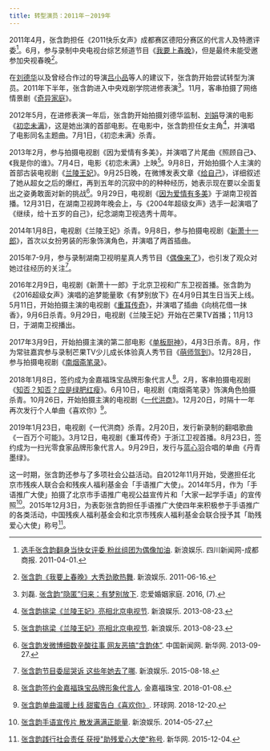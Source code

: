 ```yaml
---
title: 转型演员：2011年－2019年
---
```


2011年4月，张含韵担任《2011快乐女声》成都赛区德阳分赛区的代言人及特邀评委[^成都商报]。6月，参与录制中央电视台综艺频道节目《[我要上春晚](https://baike.baidu.com/item/我要上春晚/27777)》，但是最终未能受邀参加央视春晚[^新浪娱乐-春晚]。

在[刘德华](https://baike.baidu.com/item/刘德华/114923)以及曾经合作过的导演[吕小品](https://baike.baidu.com/item/吕小品)等人的建议下，张含韵开始尝试转型为演员。2011年下半年，张含韵进入中央戏剧学院进修表演[^恋爱婚姻家庭]。11月，客串拍摄了网络情景剧《[奇异家庭](https://movie.douban.com/subject/11510485/)》。

2012年5月，在进修表演一年后，张含韵开始拍摄刘德华监制、[刘娟](https://baike.baidu.com/item/刘娟/3427547)导演的电影《[初恋未满](https://movie.douban.com/subject/10833971/)》，这是她出演的首部电影。在电影中，张含韵担任女主角[^新浪娱乐-2013]，并演唱了电影同名主题曲。7月1日，《初恋未满》杀青。

2013年2月，参与拍摄电视剧《因为爱情有多美》，并演唱了片尾曲《照顾自己》、《我是你的谁》。7月4日，电影《初恋未满》上映[^新浪娱乐-2013]。9月8日，开始拍摄个人主演的首部古装电视剧《[兰陵王妃](https://movie.douban.com/subject/25023165/)》。9月25日晚，在微博发表文章《[给自己](https://weibo.com/1172294045/Ab7N1y6mY)》，详细叙述了她从超女之后的爆红，再到五年的沉寂中的的种种经历，她表示现在要以全面复出之姿勇敢面对新的挑战[^新华网-给自己]。9月29日，电视剧《[因为爱情有多美](https://movie.douban.com/subject/24840629/)》于湖南卫视首播。12月31日，在湖南卫视跨年晚会上，与《2004年超级女声》选手一起演唱了《继续，给十五岁的自己》，纪念湖南卫视选秀十周年。

2014年1月8日，电视剧《兰陵王妃》杀青。9月8日，参与拍摄电视剧《[新萧十一郎](https://movie.douban.com/subject/25966185/)》，首次以女扮男装的形象饰演角色，并演唱了两首插曲。

2015年7-9月，参与录制湖南卫视明星真人秀节目《[偶像来了](https://baike.baidu.com/item/偶像来了)》，也引发了观众对她过往经历的关注[^新浪娱乐-偶像]。

2016年2月9日，电视剧《新萧十一郎》于北京卫视和广东卫视首播。张含韵为《2016超级女声》演唱的追梦能量歌《有梦别放下》在4月9日其生日当天上线。5月11日，开始拍摄主演的电视剧《[重耳传奇](https://movie.douban.com/subject/26717008/)》，并演唱了插曲《向桃花借一抹香》，9月6日杀青。9月29日，电视剧《兰陵王妃》开始在芒果TV首播；11月13日，于湖南卫视播出。

2017年3月9日，开始拍摄主演的第二部电影《[单板厨神](https://movie.douban.com/subject/27119587/)》，4月3日杀青。8月，作为常驻嘉宾参与录制芒果TV少儿成长体验真人秀节目《[萌师驾到](https://baike.baidu.com/item/萌师驾到)》。12月28日，参与拍摄电视剧《[南烟斋笔录](https://movie.douban.com/subject/26932957/)》。

2018年1月8日，签约成为金嘉福珠宝品牌形象代言人[^金嘉福]。2月，客串拍摄电视剧《[知否？知否？应是绿肥红瘦](https://movie.douban.com/subject/26928226/)》。6月10日，电视剧《南烟斋笔录》饰演角色拍摄杀青。10月26日，开始拍摄主演的电视剧《[一代洪商](https://movie.douban.com/subject/30367734/)》。12月20日，时隔十一年再次发行个人单曲《喜欢你》[^环球网]。

2019年1月23日，电视剧《一代洪商》杀青。2月20日，发行新录制的翻唱歌曲《一百万个可能》。3月12日，电视剧《重耳传奇》于浙江卫视首播。8月23日，签约成为一扫光零食家品牌形象代言人。9月29日，发行与[蓝心羽](https://baike.baidu.com/item/蓝心羽)合唱的单曲《丹青墨绿》。

这一时期，张含韵还参与了多项社会公益活动。自2012年11月开始，受邀担任北京市残疾人联合会和残疾人福利基金会「手语推广大使」。2014年5月，作为「手语推广大使」拍摄了北京市手语推广电视公益宣传片和「大家一起学手语」的宣传照[^新浪娱乐-手语]。2015年12月3日，为表彰张含韵担任手语推广大使四年来积极参于手语推广的各类活动，中国残疾人福利基金会和北京市残疾人福利基金会联合授予其「助残爱心大使」称号[^新华网-手语]。

<!--参考资料-->

[^成都商报]: [选手张含韵翻身当快女评委 粉丝组团为偶像加油](http://ent.sina.com.cn/y/2011-04-01/04003270236.shtml). 新浪娱乐. 四川新闻网-成都商报. 2011-04-01.
[^新浪娱乐-春晚]: [张含韵《我要上春晚》大秀劲歌热舞](http://ent.sina.com.cn/v/m/2011-06-16/14383335971.shtml). 新浪娱乐. 2011-06-16.
[^恋爱婚姻家庭]: 刘磊. [张含韵“隐匿”归来：有梦别放下](http://www.dooland.com/magazine/article_874577.html). 恋爱婚姻家庭. 2016, (7).
[^新浪娱乐-2013]: [张含韵挑梁《兰陵王妃》亮相北京电视节](http://ent.sina.com.cn/v/m/2013-08-23/12163994314.shtml). 新浪娱乐. 2013-08-23.
[^新华网-给自己]: [张含韵发微博细数辛酸往事 网友恶搞“含韵体”](http://www.chinanews.com/yl/2013/09-27/5332716.shtml). 中国新闻网. 新华网. 2013-09-27.
[^新浪娱乐-偶像]: [张含韵节目委屈哭诉 这些年她去了哪](http://ent.sina.com.cn/z/v/2015-08-18/doc-ifxfxraw8908453.shtml). 新浪娱乐. 2015-08-18.
[^金嘉福]: [张含韵签约金嘉福珠宝品牌形象代言人](http://www.kingkaifook.com/news/53.html). 金嘉福珠宝. 2018-01-08.
[^环球网]: [张含韵单曲温暖上线 甜蜜告白《喜欢你》](https://ent.huanqiu.com/article/9CaKrnKg7WR). 环球网. 2018-12-20.
[^新浪娱乐-手语]: [张含韵手语宣传片 散发满满正能量](http://ent.sina.com.cn/s/m/2014-05-27/17574149007.shtml). 新浪娱乐. 2014-05-27.
[^新华网-手语]: [张含韵践行社会责任 获授"助残爱心大使"称号](http://www.xinhuanet.com/ent/2015-12/04/c_128498487.htm). 新华网. 2015-12-04.